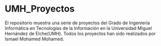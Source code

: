 # UMH_Proyectos
El repositorio muestra una serie de proyectos del Grado de Ingeniería Informática en Tecnologías de la Información en la Universidad Miguel Hernández de Elche(UMH). Todos los proyectos han sido realizados por Ismael Mohamed Mohamed.
